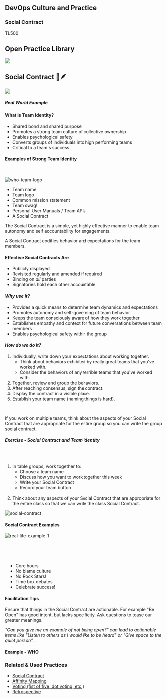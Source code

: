 <!-- .slide: data-background-image="images/Stakater_NewBrand_Background.png" -->
## DevOps Culture and Practice <!-- {.element: class="course-title"} -->
### Social Contract <!-- {.element: class="title-color"} -->
TL500 <!-- {.element: class="title-color"} -->




<!-- .slide: data-background-size="stretch" data-background-image="images/opl-logo.png", class="white-style" -->
<div class="r-stack">
<div class="fragment fade-out " data-fragment-index="0" >
  <h2>Open Practice Library</h2>
  <img src="images/opl-complete.png">
</div>
<div class="fragment fade-in-then-out" data-fragment-index="0" >
  <h2>Social Contract 📜🪶</h2>
  <a target="_blank" href="https://openpracticelibrary.com/practice/social-contract/">
  <img src="images/opl-foundation.png">
  </a>
</div>
</div>



##### Real World Example <!-- .element: class="title-bottom-left" -->
<!-- .slide: data-background-size="contain" data-background-image="images/social-contracts/example-1.png", class="white-style" -->



#### What is Team Identity?
* Shared bond and shared purpose
* Promotes a strong team culture of collective ownership
* Enables psychological safety
* Converts groups of individuals into high performing teams
* Critical to a team's success



#### Examples of Strong Team Identity
</br>

![who-team-logo](images/social-contracts/who-team-logo.png) <!-- {.element: class="inline-image" style="float:right; transform: rotate(-50deg);"} -->
* Team name
* Team logo 
* Common mission statement
* Team swag!
* Personal User Manuals / Team APIs
* A Social Contract



The Social Contract is a simple, yet highly effective manner to enable team autonomy and self accountability for engagements.<!--{.element: style="font-size: ; font-weight: 400!important;"} -->

A Social Contract codifies behavior and expectations for the team members.<!--{.element: style="font-size: ; font-weight: 400!important;"} -->



#### Effective Social Contracts Are
- Publicly displayed
- Revisited regularly and amended if required
- Binding on *all* parties
- Signatories hold each other accountable



#### _Why use it?_
* Provides a quick means to determine team dynamics and expectations
* Promotes autonomy and self-governing of team behavior
* Keeps the team consciously aware of how they work together
* Establishes empathy and context for future conversations between team members
* Enables psychological safety within the group



#### _How do we do it?_
1) Individually, write down your expectations about working together.
    * Think about behaviors exhibited by really great teams that you've worked with.
    * Consider the behaviors of any terrible teams that you've worked with.
3) Together, review and group the behaviors.
5) After reaching consensus, sign the contract.
6) Display the contract in a visible place.
7) Establish your team name (naming things is hard).
<br/>

If you work on multiple teams, think about the aspects of your Social Contract that are appropriate for the entire group so you can write the group social contract.<!--{.element: style="font-size: medium; font-weight: 600!important;"} -->



#### _Exercise - Social Contract and Team Identity_

<div class="container">
<div class="col" data-markdown>
</br></br>

1. In table groups, work together to:
    - Choose a team name
    - Discuss how you want to work together this week
    - Write your Social Contract
    - Record your team button
</br></br>
2. Think about any aspects of your Social Contract that are appropriate for the entire class so that we can write the class Social Contract.

</div>
<div class="col" data-markdown>

![social-contract](images/social-contracts/empty-social-contract.png) <!-- {.element: class="image-no-shadow" style="max-height: 470px!important;"}  -->

</div>
</div>



#### Social Contract Examples
![real-life-example-1](images/social-contracts/real-life-example-1.png)<!-- {.element: class="" style="border:none; box-shadow:none; max-width:45%; float:left;" } -->
</div>
<div class="col" style="padding-left: 10px" data-markdown>
</br></br></br>

* Core hours
* No blame culture
* No Rock Stars!
* Time box debates
* Celebrate success!

</div>
</div>



#### Facilitation Tips
Ensure that things in the Social Contract are actionable. For example "Be Open" has good intent, but lacks specificity. Ask questions to tease our greater meanings.
</br>

_"Can you give me an example of not being open?" can lead to actionable items like "Listen to others as I would like to be heard" or "Give space to the quiet person"._ <!--{.element: style="font-size: ; font-weight: 300!important;"} -->



#### Example - WHO <!-- .element: class="title-bottom-left" -->
<!-- .slide: data-background-image="images/social-contracts/real-life-example-2.png", data-background-size="contain", class="white-style" -->



<!-- .slide: data-background-image="images/book-background.jpeg", class="black-style"  data-background-opacity="0.3" -->
### Related & Used Practices
* [Social Contract](https://openpracticelibrary.com/practice/social-contract/)
* [Affinity Mapping](https://openpracticelibrary.com/practice/affinity-mapping/)
* [Voting (fist of five, dot voting, etc.)](https://openpracticelibrary.com/practice/confidence-voting/)
* [Retrospective](https://openpracticelibrary.com/practice/retrospectives/)
